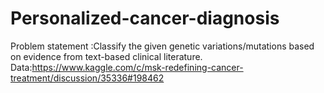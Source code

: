 # Personalized-cancer-diagnosis

Problem statement :Classify the given genetic variations/mutations based on evidence from text-based clinical literature.
Data:https://www.kaggle.com/c/msk-redefining-cancer-treatment/discussion/35336#198462
